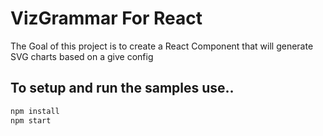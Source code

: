 # VizGrammar For React
The Goal of this project is to create a React Component that will generate SVG charts based on a give config

## To setup and run the samples use..
```bash 
npm install
npm start
```
